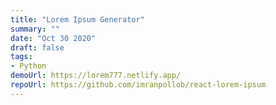 ```yaml
---
title: "Lorem Ipsum Generator"
summary: ""
date: "Oct 30 2020"
draft: false
tags:
- Python
demoUrl: https://lorem777.netlify.app/
repoUrl: https://github.com/imranpollob/react-lorem-ipsum
---
```

